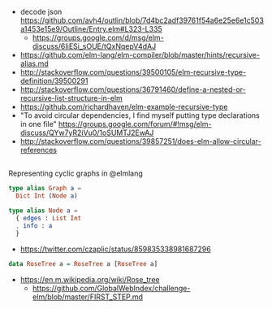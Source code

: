 - decode json https://github.com/avh4/outlin/blob/7d4bc2adf39761f54a6e25e6e1c503a1453e15e9/Outline/Entry.elm#L323-L335
  - https://groups.google.com/d/msg/elm-discuss/6IiESi_sOUE/tQxNqepV4dAJ
- https://github.com/elm-lang/elm-compiler/blob/master/hints/recursive-alias.md
- http://stackoverflow.com/questions/39500105/elm-recursive-type-definition/39500291
- http://stackoverflow.com/questions/36791460/define-a-nested-or-recursive-list-structure-in-elm
- https://github.com/richardhaven/elm-example-recursive-type
- "To avoid circular dependencies, I find myself putting type declarations in one file" https://groups.google.com/forum/#!msg/elm-discuss/QYw7yR2iVu0/1oSUMTJ2EwAJ
- http://stackoverflow.com/questions/39857251/does-elm-allow-circular-references

##

Representing cyclic graphs in @elmlang

```elm
type alias Graph a =
  Dict Int (Node a)

type alias Node a =
  { edges : List Int
  , info : a
  }
```

- https://twitter.com/czaplic/status/859835338981687296

```haskell
data RoseTree a = RoseTree a [RoseTree a]
```

- https://en.m.wikipedia.org/wiki/Rose_tree
  - https://github.com/GlobalWebIndex/challenge-elm/blob/master/FIRST_STEP.md
